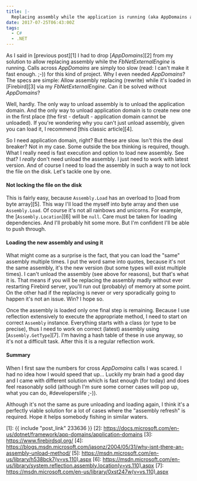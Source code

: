 ```yaml
---
title: |-
  Replacing assembly while the application is running (aka AppDomains are slow)
date: 2017-07-25T06:43:00Z
tags:
  - C#
  - .NET
---
```

As I said in [previous post][1] I had to drop [_AppDomains_][2] from my solution to allow replacing assembly while the _FbNetExternalEngine_ is running. Calls across _AppDomains_ are simply too slow (read: I can't make it fast enough. ;-)) for this kind of project. Why I even needed _AppDomains_? The specs are simple: Allow assembly replacing (rewrite) while it's loaded in [Firebird][3] via my _FbNetExternalEngine_. Can it be solved without _AppDomains_?

<!-- excerpt -->

Well, hardly. The only way to unload assembly is to unload the application domain. And the only way to unload application domain is to create new one in the first place (the first - default - application domain cannot be unloaded). If you're wondering why you can't just unload assembly, given you can load it, I recommend [this classic article][4].

So I need application domain, right? But these are slow. Isn't this the deal breaker? Not in my case. Some outside the box thinking is required, though. What I really need is fast execution and option to load new assembly. See that? I _really_ don't need unload the assembly. I just need to work with latest version. And of course I need to load the assembly in such a way to not lock the file on the disk. Let's tackle one by one.

#### Not locking the file on the disk

This is fairly easy, because `Assembly.Load` has an overload to [load from byte array][5]. This way I'll load the myself into byte array and then use `Assembly.Load`. Of course it's not all rainbows and unicorns. For example, the [`Assembly.Location`][6] will be `null`. Care must be taken for loading dependencies. And I'll probably hit some more. But I'm confident I'll be able to push through.

#### Loading the new assembly and using it

What might come as a surprise is the fact, that you can load the "same" assembly multiple times. I put the word same into quotes, because it's not the same assembly, it's the new version (but some types will exist multiple times). I can't unload the assembly (see above for reasons), but that's what it is. That means if you will be replacing the assembly madly without ever restarting Firebird server, you'll run out (probably) of memory at some point. On the other had if the replacing is never or very sporadically going to happen it's not an issue. Win? I hope so.

Once the assembly is loaded only one final step is remaining. Because I use reflection extensively to execute the appropriate method, I need to start on correct `Assembly` instance. Everything starts with a class (or type to be precise), thus I need to work on correct (latest) assembly using [`Assembly.GetType`][7]. I'm having a hash table of these in use anyway, so it's not a difficult task. After this it is a regular reflection work.

#### Summary

When I first saw the numbers for cross _AppDomains_ calls I was scared. I had no idea how I would speed that up... Luckily my brain had a good day and I came with different solution which is fast enough (for today) and does feel reasonably solid (although I'm sure some corner cases will pop up, what you can do, #developerslife ;-)). 

Although it's not the same as pure unloading and loading again, I think it's a perfectly viable solution for a lot of cases where the "assembly refresh" is required. Hope it helps somebody fishing in similar waters.   

[1]: {{ include "post_link" 233636 }}
[2]: https://docs.microsoft.com/en-us/dotnet/framework/app-domains/application-domains
[3]: https://www.firebirdsql.org/
[4]: https://blogs.msdn.microsoft.com/jasonz/2004/05/31/why-isnt-there-an-assembly-unload-method/
[5]: https://msdn.microsoft.com/en-us/library/h538bck7(v=vs.110).aspx
[6]: https://msdn.microsoft.com/en-us/library/system.reflection.assembly.location(v=vs.110).aspx
[7]: https://msdn.microsoft.com/en-us/library/0xst247w(v=vs.110).aspx